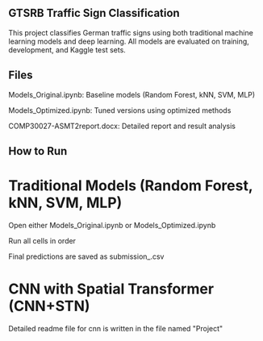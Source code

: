 ## GTSRB Traffic Sign Classification
This project classifies German traffic signs using both traditional machine learning models and deep learning. All models are evaluated on training, development, and Kaggle test sets.

## Files
Models_Original.ipynb: Baseline models (Random Forest, kNN, SVM, MLP)

Models_Optimized.ipynb: Tuned versions using optimized methods

COMP30027-ASMT2report.docx: Detailed report and result analysis

## How to Run
# Traditional Models (Random Forest, kNN, SVM, MLP)
Open either Models_Original.ipynb or Models_Optimized.ipynb

Run all cells in order

Final predictions are saved as submission_<model>.csv

# CNN with Spatial Transformer (CNN+STN)
Detailed readme file for cnn is written in the file named "Project"
